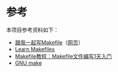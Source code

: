 # 参考

本项目参考资料如下：

- [跟我一起写Makefile](https://github.com/seisman/how-to-write-makefile)（[网页](https://seisman.github.io/how-to-write-makefile/overview.html)）
- [Learn Makefiles](https://makefiletutorial.com/)
- [Makefile教程：Makefile文件编写1天入门](http://c.biancheng.net/makefile/)
- [GNU make](https://www.gnu.org/software/make/manual/make.html)

```{rubric} 参考资料
```

```{bibliography}
```